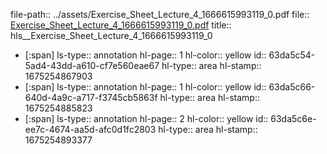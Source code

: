 file-path:: ../assets/Exercise_Sheet_Lecture_4_1666615993119_0.pdf
file:: [Exercise_Sheet_Lecture_4_1666615993119_0.pdf](../assets/Exercise_Sheet_Lecture_4_1666615993119_0.pdf)
title:: hls__Exercise_Sheet_Lecture_4_1666615993119_0

- [:span]
  ls-type:: annotation
  hl-page:: 1
  hl-color:: yellow
  id:: 63da5c54-5ad4-43dd-a610-cf7e560eae67
  hl-type:: area
  hl-stamp:: 1675254867903
- [:span]
  ls-type:: annotation
  hl-page:: 1
  hl-color:: yellow
  id:: 63da5c66-640d-4a9c-a717-f3745cb5863f
  hl-type:: area
  hl-stamp:: 1675254885823
- [:span]
  ls-type:: annotation
  hl-page:: 2
  hl-color:: yellow
  id:: 63da5c6e-ee7c-4674-aa5d-afc0d1fc2803
  hl-type:: area
  hl-stamp:: 1675254893377
